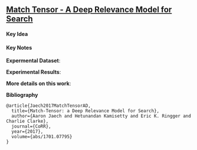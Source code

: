## [Match Tensor - A Deep Relevance Model for Search](https://arxiv.org/pdf/1701.07795.pdf)

<p align="justify">
<p align="justify">

#### Key Idea

#### Key Notes


**Expermental Dataset**: 

**Experimental Results**: 


**More details on this work**: 

**Bibliography**
```
@article{Jaech2017MatchTensorAD,
  title={Match-Tensor: a Deep Relevance Model for Search},
  author={Aaron Jaech and Hetunandan Kamisetty and Eric K. Ringger and Charlie Clarke},
  journal={CoRR},
  year={2017},
  volume={abs/1701.07795}
}
```
